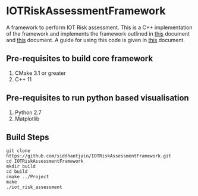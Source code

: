 # IOTRiskAssessmentFramework
A framework to perform IOT Risk assessment. This is a C++ implementation of the framework and implements the framework outlined in [this](https://github.com/siddhantjain/IOTRiskAssessmentFramework/blob/master/Docs/IoT%20Threat%20Modeling%20Framework%20Overview.pdf) document and [this](https://github.com/siddhantjain/IOTRiskAssessmentFramework/blob/master/Docs/IoT%20Threat%20Modeling%20Framework%20Calculations.pdf) document. A guide for using this code is given in [this](https://github.com/siddhantjain/IOTRiskAssessmentFramework/blob/master/Docs/IoT%20Threat%20Modeling%20Framework%20Code%20Tutorial.pdf) document. 


## Pre-requisites to build core framework
1. CMake 3.1 or greater
2. C++ 11

## Pre-requisites to run python based visualisation
1. Python 2.7
2. Matplotlib


## Build Steps

`git clone https://github.com/siddhantjain/IOTRiskAssessmentFramework.git` <br />
`cd IOTRiskAssessmentFramework` <br />
`mkdir build` <br />
`cd build` <br />
`cmake ../Project` <br />
`make`<br />
`./iot_risk_assessment`



